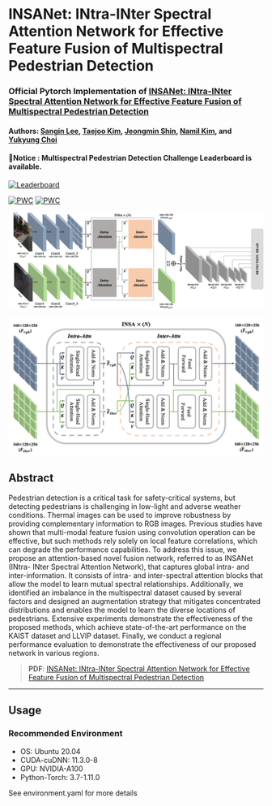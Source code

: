 # INSANet: INtra-INter Spectral Attention Network for Effective Feature Fusion of Multispectral Pedestrian Detection

### Official Pytorch Implementation of [INSANet: INtra-INter Spectral Attention Network for Effective Feature Fusion of Multispectral Pedestrian Detection](https://www.mdpi.com/1424-8220/24/4/1168)
#### Authors: [Sangin Lee](https://sites.google.com/rcv.sejong.ac.kr/silee/%ED%99%88), [Taejoo Kim](https://sites.google.com/view/xown3197), [Jeongmin Shin](https://sites.google.com/view/jeongminshin), [Namil Kim](https://scholar.google.com/citations?user=IYyLBQYAAAAJ&hl=ko&oi=sra), and [Yukyung Choi](https://scholar.google.com/citations?user=vMrPtrAAAAAJ&hl=ko&oi=sra)

#### 📢Notice : Multispectral Pedestrian Detection Challenge Leaderboard is available.
 [![Leaderboard](https://img.shields.io/badge/Leaderboard-Multispectral%20Pedestrian%20Detection-blue)](https://eval.ai/web/challenges/challenge-page/1247/leaderboard/3137)

[![PWC](https://img.shields.io/endpoint.svg?url=https://paperswithcode.com/badge/insanet-intra-inter-spectral-attention/multispectral-object-detection-on-kaist)](https://paperswithcode.com/sota/multispectral-object-detection-on-kaist?p=insanet-intra-inter-spectral-attention)
[![PWC](https://img.shields.io/endpoint.svg?url=https://paperswithcode.com/badge/insanet-intra-inter-spectral-attention/pedestrian-detection-on-llvip)](https://paperswithcode.com/sota/pedestrian-detection-on-llvip?p=insanet-intra-inter-spectral-attention)


<p align="center"><img src="fig/architecture.png" width="900"></p>
<p align="center"><img src="fig/insa.png" width="700"></p>

## Abstract
Pedestrian detection is a critical task for safety-critical systems, but detecting pedestrians is challenging in low-light and adverse weather conditions. Thermal images can be used to improve robustness by providing complementary information to RGB images. Previous studies have shown that multi-modal feature fusion using convolution operation can be effective, but such methods rely solely on local feature correlations, which can degrade the performance capabilities. To address this issue, we propose an attention-based novel fusion network, referred to as INSANet (INtra- INter Spectral Attention Network), that captures global intra- and inter-information. It consists of intra- and inter-spectral attention blocks that allow the model to learn mutual spectral relationships. Additionally, we identified an imbalance in the multispectral dataset caused by several factors and designed an augmentation strategy that mitigates concentrated distributions and enables the model to learn the diverse locations of pedestrians. Extensive experiments demonstrate the effectiveness of the proposed methods, which achieve state-of-the-art performance on the KAIST dataset and LLVIP dataset. Finally, we conduct a regional performance evaluation to demonstrate the effectiveness of our proposed network in various regions.

> **PDF**: [INSANet: INtra-INter Spectral Attention Network for Effective Feature Fusion of Multispectral Pedestrian Detection](https://www.mdpi.com/1424-8220/24/4/1168/pdf)

---

## Usage

### Recommended Environment
- OS: Ubuntu 20.04
- CUDA-cuDNN: 11.3.0-8
- GPU: NVIDIA-A100
- Python-Torch: 3.7-1.11.0
  
See environment.yaml for more details
